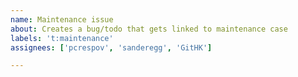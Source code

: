 ```yaml
---
name: Maintenance issue
about: Creates a bug/todo that gets linked to maintenance case
labels: 't:maintenance'
assignees: ['pcrespov', 'sanderegg', 'GitHK']

---
```



<!-- Please connect this case to the Epic:
https://github.com/ITISFoundation/osparc-issues/issues/675 -->
